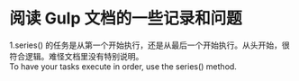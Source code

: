 # 阅读 Gulp 文档的一些记录和问题

1.series() 的任务是从第一个开始执行，还是从最后一个开始执行。从头开始，很符合逻辑。难怪文档里没有特别说明。     
To have your tasks execute in order, use the series() method.